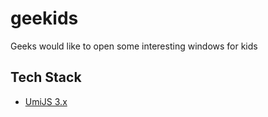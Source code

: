 # geekids
Geeks would like to open some interesting windows for kids

## Tech Stack

  * [UmiJS 3.x](https://umijs.org/zh-CN/docs/getting-started)
